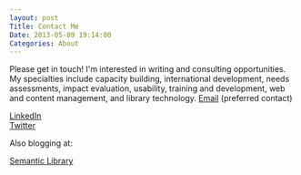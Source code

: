 ```yaml
---
layout: post
Title: Contact Me
Date: 2013-05-09 19:14:00
Categories: About
---
```


Please get in touch! I'm interested in writing and consulting opportunities. My specialties include capacity building, international development, needs assessments, impact evaluation, usability, training and development, web and content management, and library technology. [Email](mailto:fiona@fionabradley.com) (preferred contact)

[LinkedIn](http://nl.linkedin.com/pub/fiona-bradley/37/837/348/)   
[Twitter](ttp://twitter.com/fiona_bradley/)

Also blogging at:

[Semantic Library](http://www.semanticlibrary.net/)
